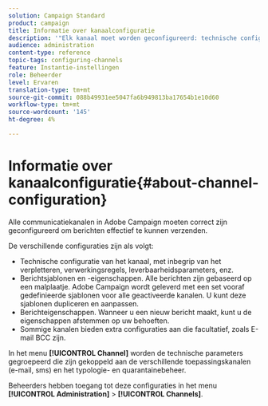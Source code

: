 ```yaml
---
solution: Campaign Standard
product: campaign
title: Informatie over kanaalconfiguratie
description: '"Elk kanaal moet worden geconfigureerd: technische configuratie, berichteigenschappen en sjablonen."'
audience: administration
content-type: reference
topic-tags: configuring-channels
feature: Instantie-instellingen
role: Beheerder
level: Ervaren
translation-type: tm+mt
source-git-commit: 088b49931ee5047fa6b949813ba17654b1e10d60
workflow-type: tm+mt
source-wordcount: '145'
ht-degree: 4%

---
```



# Informatie over kanaalconfiguratie{#about-channel-configuration}

Alle communicatiekanalen in Adobe Campaign moeten correct zijn geconfigureerd om berichten effectief te kunnen verzenden.

De verschillende configuraties zijn als volgt:

* Technische configuratie van het kanaal, met inbegrip van het verpletteren, verwerkingsregels, leverbaarheidsparameters, enz.
* Berichtsjablonen en -eigenschappen. Alle berichten zijn gebaseerd op een malplaatje. Adobe Campaign wordt geleverd met een set vooraf gedefinieerde sjablonen voor alle geactiveerde kanalen. U kunt deze sjablonen dupliceren en aanpassen.
* Berichteigenschappen. Wanneer u een nieuw bericht maakt, kunt u de eigenschappen afstemmen op uw behoeften.
* Sommige kanalen bieden extra configuraties aan die facultatief, zoals E-mail BCC zijn.

In het menu **[!UICONTROL Channel]** worden de technische parameters gegroepeerd die zijn gekoppeld aan de verschillende toepassingskanalen (e-mail, sms) en het typologie- en quarantainebeheer.

Beheerders hebben toegang tot deze configuraties in het menu **[!UICONTROL Administration]** > **[!UICONTROL Channels]**.

